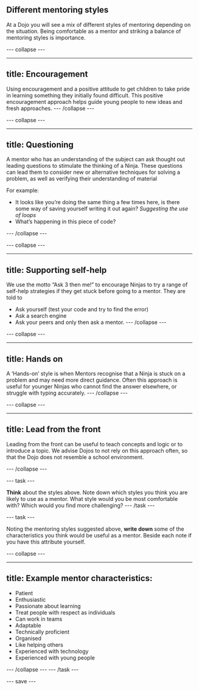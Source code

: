 ## Different mentoring styles 

<div style="flex-basis: 200px; flex-grow: 1; margin-right: 15px;">
  

At a Dojo you will see a mix of different styles of mentoring depending on the situation. Being comfortable as a mentor and striking a balance of mentoring styles is importance.


--- collapse ---

---
title: Encouragement
---
Using encouragement and a positive attitude to get children to take pride in learning something they initially found difficult. This positive encouragement approach helps guide young people to new ideas and fresh approaches.
--- /collapse ---
  
--- collapse ---

---
title: Questioning
---
A mentor who has an understanding of the subject can ask thought out leading questions to stimulate the thinking of a Ninja. These questions can lead them to consider new or alternative techniques for solving a problem, as well as verifying their understanding of material
  
For example:
+ It looks like you’re doing the same thing a few times here, is there some way of saving yourself writing it out again? *Suggesting the use of loops*
+ What’s happening in this piece of code?

--- /collapse ---
  
--- collapse ---

---
title: Supporting self-help
---
We use the motto “Ask 3 then me!” to encourage Ninjas to try a range of self-help strategies if they get stuck before going to a mentor. They are told to 
+ Ask yourself (test your code and try to find the error)
+ Ask a search engine
+ Ask your peers and only then ask a mentor.
--- /collapse ---
  
  
--- collapse ---

---
title: Hands on
---
A ‘Hands-on’ style is when Mentors recognise that a Ninja is stuck on a problem and may need more direct guidance. Often this approach is useful for younger Ninjas who cannot find the answer elsewhere, or struggle with typing accurately.
--- /collapse ---
  
  
--- collapse ---

---
title: Lead from the front
---
Leading from the front can be useful to teach concepts and logic or to introduce a topic. We advise Dojos to not rely on this approach often, so that the Dojo does not resemble a school environment.

--- /collapse ---
  
  
--- task ---

**Think** about the styles above. Note down which styles you think you are likely to use as a mentor. 
What style would you be most comfortable with? 
Which would you find more challenging?
--- /task ---

--- task ---

Noting the mentoring styles suggested above, **write down** some of the characteristics you think would be useful as a mentor. Beside each note if you have this attribute yourself. 
  
--- collapse ---

---
title: Example mentor characteristics:
---
+ Patient
+ Enthusiastic
+ Passionate about learning
+ Treat people with respect as individuals
+ Can work in teams
+ Adaptable
+ Technically proficient
+ Organised
+ Like helping others
+ Experienced with technology
+ Experienced with young people

--- /collapse ---
--- /task ---

--- save ---

